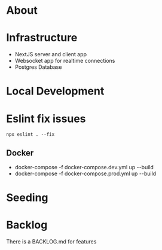# About


# Infrastructure
- NextJS server and client app
- Websocket app for realtime connections
- Postgres Database

# Local Development

# Eslint fix issues 
```npx eslint . --fix```

## Docker
- docker-compose -f docker-compose.dev.yml up --build
- docker-compose -f docker-compose.prod.yml up --build

# Seeding

# Backlog
There is a BACKLOG.md for features